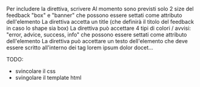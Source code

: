 Per includere la direttiva, scrivere <feedback></feedback>
Al momento sono previsti solo 2 size del feedback "box" e "banner" che possono essere settati come attributo dell'elemento <feedback size="box/banner"></feedback>
La direttiva accetta un title (che definirà il titolo del feedback in caso lo shape sia box) <feedback title="lorem ipsum"></feedback>
La direttiva può accettare 4 tipi di colori / avvisi: "error, advice, success, info" che possono essere settati come attributo dell'elemento <feedback type="error/success/advice/info"></feedback>
La direttiva può accettare un testo dell'elemento che deve essere scritto all'interno dei tag <feedback>lorem ipsum dolor docet...</feedback>

TODO: 
- svincolare il css
- svingolare il template html
